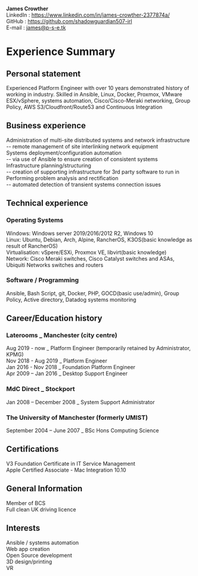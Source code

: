 __James Crowther__  
LinkedIn : https://www.linkedin.com/in/james-crowther-2377874a/  
GitHub : https://github.com/shadowguardian507-irl  
E-mail : james@p-s-e.tk  

# Experience Summary  

## Personal statement  
  Experienced Platform Engineer with over 10 years demonstrated history of working in industry. Skilled in Ansible, Linux, Docker, Proxmox, VMware ESX/vSphere, systems automation, Cisco/Cisco-Meraki networking, Group Policy, AWS S3/Cloudfront/Route53 and Continuous Integration

## Business experience  
  Administration of multi-site distributed systems and network infrastructure  
  --  remote management of site interlinking network equipment  
  Systems deployment/configuration automation  
  --  via use of Ansible to ensure creation of consistent systems  
  Infrastructure planning/structuring  
  -- creation of supporting infrastructure for 3rd party software to run in  
  Performing problem analysis and rectification  
  -- automated detection of transient systems connection issues  

## Technical experience  
### Operating Systems  
  Windows: Windows server 2019/2016/2012 R2, Windows 10   
  Linux:  Ubuntu, Debian, Arch, Alpine, RancherOS, K3OS(basic knowledge as result of RancherOS)  
  Virtualisation: vSpere/ESXi, Proxmox VE, libvirt(basic knowledge)  
  Network: Cisco Meraki switches, Cisco Catalyst switches and ASAs, Ubiquiti Networks switches and routers  
  
### Software / Programming  
  Ansible, Bash Script, git, Docker, PHP, GOCD(basic use/admin), Group Policy, Active directory, Datadog systems monitoring  

## Career/Education history  

### Laterooms _ Manchester (city centre) 
Aug 2019 - now      _ Platform Engineer (temporarily retained by Administrator, KPMG)  
Nov 2018 - Aug 2019 _ Platform Engineer  
Jan 2016 - Nov 2018 _ Foundation Platform Engineer  
Apr 2009 – Jan 2016 _ Desktop Support Engineer

### MdC Direct _	Stockport  
Jan 2008 – December 2008 _	System Support Administrator  

### The University of Manchester (formerly UMIST)
September 2004 – June 2007 _ BSc Hons Computing Science  

## Certifications  
 V3 Foundation Certificate in IT Service Management  
 Apple Certified Associate - Mac Integration 10.10 

## General Information  
 Member of BCS  
 Full clean UK driving licence  

## Interests  
 Ansible / systems automation  
 Web app creation  
 Open Source development  
 3D design/printing  
 VR  
